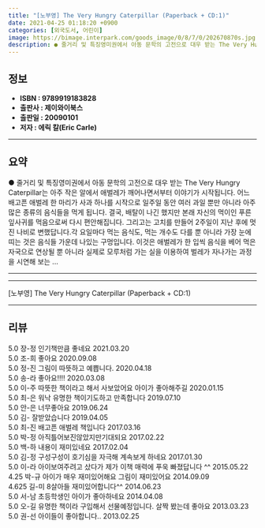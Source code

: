 ```yaml
---
title: "[노부영] The Very Hungry Caterpillar (Paperback + CD:1)"
date: 2021-04-25 01:18:20 +0900
categories: [외국도서, 어린이]
image: https://bimage.interpark.com/goods_image/0/8/7/0/202670870s.jpg
description: ● 줄거리 및 특징영미권에서 아동 문학의 고전으로 대우 받는 The Very Hungry Caterpillar는 아주 작은 알에서 애벌레가 깨어나면서부터 이야기가 시작됩니다. 어느 배고픈 애벌레 한 마리가 사과 하나를 시작으로 일주일 동안 여러 과일 뿐만 아니라 아주 많은 종류의 음
---
```


## **정보**

- **ISBN : 9789919183828**
- **출판사 : 제이와이북스**
- **출판일 : 20090101**
- **저자 : 에릭 칼(Eric Carle)**

------



## **요약**

●  줄거리 및 특징영미권에서 아동 문학의 고전으로 대우 받는 The Very Hungry Caterpillar는 아주 작은 알에서 애벌레가 깨어나면서부터 이야기가 시작됩니다.  어느 배고픈 애벌레 한 마리가 사과 하나를 시작으로 일주일 동안 여러 과일 뿐만 아니라 아주 많은 종류의 음식들을 먹게 됩니다. 결국, 배탈이 나긴 했지만 본래 자신의 먹이인 푸른 잎사귀를 먹음으로써 다시 편안해집니다. 그리고는 고치를 만들어 2주일이 지난 후에 멋진 나비로 변했답니다.각 요일마다 먹는 음식도, 먹는 개수도 다를 뿐 아니라 가장 눈에 띠는 것은 음식들 가운데 나있는 구멍입니다. 이것은 애벌레가 한 입씩 음식을 베어 먹은 자국으로 연상될 뿐 아니라 실제로 모루처럼 가는 실을 이용하여 벌레가 자나가는 과정을 시연해 보는 ...

------



------


[노부영] The Very Hungry Caterpillar (Paperback + CD:1) 

------


## **리뷰** 

5.0 장-정 인기책만큼 좋네요 2021.03.20 <br/>5.0 조-희 좋아요 2020.09.08 <br/>5.0 정-진 그림이 따뜻하고 예쁩니다. 2020.04.18 <br/>5.0 송-라 좋아요!!!! 2020.03.08 <br/>5.0 이-주 따뜻한 책이라고 해서 사보았어요 아이가 좋아해주길 2020.01.15 <br/>5.0 최-은 워낙 유명한 책이기도하고 만족합니다 2019.07.10 <br/>5.0 안-은 너무좋아요 2019.06.24 <br/>5.0 김- 잘받았습니다 2019.04.05 <br/>5.0 최-진 배고픈 애벌레 책입니다  2017.03.16 <br/>5.0 박-정 아직틀어보진않았지만기대되요 2017.02.22 <br/>5.0 백-하 내용이 재미있네요 2017.02.04 <br/>5.0 김-정 구성구성이 호기심을 자극해 계속보게 하네요 2017.01.30 <br/>5.0 이-라 아이보여주려고 샀다가 제가 이책 매력에 푸욱 빠졌답니다 ^^ 2015.05.22 <br/>4.25 박-규 아이가 매우 재미있어해요 그림이 재미있어요 2014.09.09 <br/>4.625 길-미 8살아들 재미있어합니다^^ 2014.06.23 <br/>5.0 서-남 초등학생인 아이가 좋아하네요 2014.04.08 <br/>5.0 오-길 유명한 책이라 구입해서 선물예정입니다. 살짝 봤는데 좋아요 2013.03.23 <br/>5.0 권-선 아이들이 좋아합니다.. 2013.02.25 <br/>